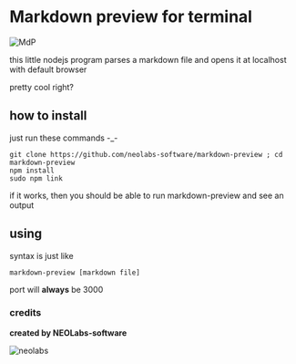 # Markdown preview for terminal

![MdP](https://github.com/NEOLabs-software/markdown-preview/assets/101670923/890ee95c-c2aa-444b-931c-51e905186244)

this little nodejs program parses a markdown file and opens it at localhost with default browser

pretty cool right?


## how to install

just run these commands -_-

```
git clone https://github.com/neolabs-software/markdown-preview ; cd markdown-preview
npm install
sudo npm link
```
if it works, then you should be able to run markdown-preview and see an output

## using

syntax is just like

```
markdown-preview [markdown file] 
```

port will **always** be 3000

 ### credits

**created by NEOLabs-software**

![neolabs](https://github.com/NEOLabs-software/example-form-html/assets/101670923/7acb51d9-c48f-470a-9473-981358fb4865)


